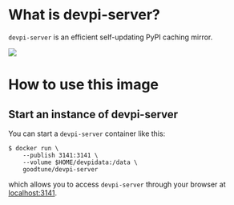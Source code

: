 # What is devpi-server?

`devpi-server` is an efficient self-updating PyPI caching mirror.

[![](https://images.microbadger.com/badges/image/goodtune/devpi-server.svg)](https://microbadger.com/images/goodtune/devpi-server "goodtune/devpi-server")

# How to use this image

## Start an instance of devpi-server

You can start a `devpi-server` container like this:

    $ docker run \
        --publish 3141:3141 \
        --volume $HOME/devpidata:/data \
        goodtune/devpi-server

which allows you to access `devpi-server` through your browser at [localhost:3141](http://localhost:3141).
